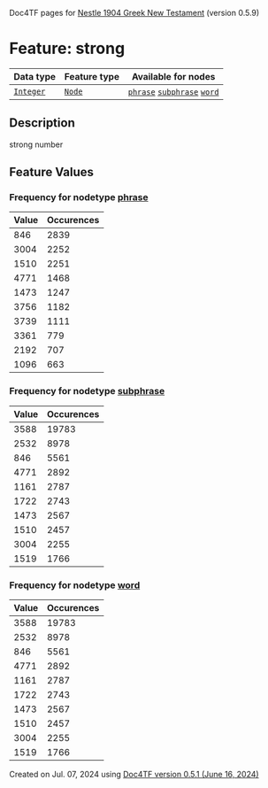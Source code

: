 Doc4TF pages for [Nestle 1904 Greek New Testament](https://github.com/saulocantanhede/tfgreek2/tree/0158b08039fb672626b3f9c2774f4d97120826fb/tf) (version 0.5.9)
# Feature: strong
Data type|Feature type|Available for nodes
---|---|---
[`Integer`](featuresbydatatype.md#integer)|[`Node`](featuresbytype.md#node)| [`phrase`](featuresbynodetype.md#phrase)  [`subphrase`](featuresbynodetype.md#subphrase)  [`word`](featuresbynodetype.md#word) 
## Description
strong number
## Feature Values
### Frequency for nodetype [phrase](featuresbynodetype.md#phrase)
Value|Occurences
---|---
846|2839
3004|2252
1510|2251
4771|1468
1473|1247
3756|1182
3739|1111
3361|779
2192|707
1096|663
### Frequency for nodetype [subphrase](featuresbynodetype.md#subphrase)
Value|Occurences
---|---
3588|19783
2532|8978
846|5561
4771|2892
1161|2787
1722|2743
1473|2567
1510|2457
3004|2255
1519|1766
### Frequency for nodetype [word](featuresbynodetype.md#word)
Value|Occurences
---|---
3588|19783
2532|8978
846|5561
4771|2892
1161|2787
1722|2743
1473|2567
1510|2457
3004|2255
1519|1766
 

Created on Jul. 07, 2024 using [Doc4TF version 0.5.1 (June 16, 2024)](https://github.com/tonyjurg/Doc4TF/blob/main/CreateFeatureDoc.ipynb) 